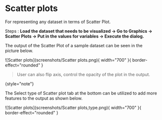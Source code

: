 # Scatter plots

For representing any dataset in terms of Scatter Plot.

Steps
: __Load the dataset that needs to be visualized -> Go to Graphics -> Scatter Plots -> Put in the values for variables -> Execute the dialog.__

The output of the Scatter Plot of a sample dataset can be seen in the picture below.

![Scatter plots](screenshots/Scatter plots.png){ width="700" }{ border-effect="rounded" }

>User can also flip axis, control the opacity of the plot in the output.
>
{style="note"}

The Select type of Scatter plot tab at the bottom can be utilized to add more features to the output as shown below.

![Scatter plots](screenshots/Scatter plots,type.png){ width="700" }{ border-effect="rounded" }
